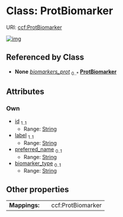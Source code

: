 
# Class: ProtBiomarker




URI: [ccf:ProtBiomarker](http://purl.org/ccf/ProtBiomarker)


[![img](https://yuml.me/diagram/nofunky;dir:TB/class/[AsctbRecord]++-%20biomarkers_prot%200..*>[ProtBiomarker&#124;id:string;label:string;preferred_name:string%20%3F;biomarker_type:string%20%3F],[AsctbRecord])](https://yuml.me/diagram/nofunky;dir:TB/class/[AsctbRecord]++-%20biomarkers_prot%200..*>[ProtBiomarker&#124;id:string;label:string;preferred_name:string%20%3F;biomarker_type:string%20%3F],[AsctbRecord])

## Referenced by Class

 *  **None** *[biomarkers_prot](biomarkers_prot.md)*  <sub>0..\*</sub>  **[ProtBiomarker](ProtBiomarker.md)**

## Attributes


### Own

 * [id](id.md)  <sub>1..1</sub>
     * Range: [String](types/String.md)
 * [label](label.md)  <sub>1..1</sub>
     * Range: [String](types/String.md)
 * [preferred_name](preferred_name.md)  <sub>0..1</sub>
     * Range: [String](types/String.md)
 * [biomarker_type](biomarker_type.md)  <sub>0..1</sub>
     * Range: [String](types/String.md)

## Other properties

|  |  |  |
| --- | --- | --- |
| **Mappings:** | | ccf:ProtBiomarker |

